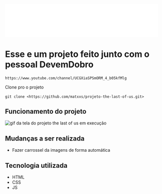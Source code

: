 <img align="center" alt="Logo"  src="./src/imagens/logo-branca.png">

# Esse e um projeto feito junto com o pessoal DevemDobro
```
https://www.youtube.com/channel/UCGXiaSPSmORM_4_b05kfMlg
```
Clone pro o projeto
```
git clone <https://github.com/matxxs/projeto-the-last-of-us.git>
```
## Funcionamento do projeto 
<img src="./src/imagens/the-las-of-us.gif" alt="gif da tela do projeto the last of us em execução ">

## Mudanças a ser realizada 

- Fazer carrossel da imagens de forma automática 

## Tecnologia utilizada 

- HTML
- CSS
- JS





